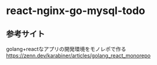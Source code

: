 # react-nginx-go-mysql-todo

## 参考サイト

golang+reactなアプリの開発環境をモノレポで作る
https://zenn.dev/karabiner/articles/golang_react_monorepo

